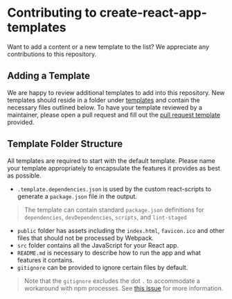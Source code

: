 # Contributing to create-react-app-templates

Want to add a content or a new template to the list? We appreciate any contributions to this repository.

## Adding a Template

We are happy to review additional templates to add into this repository. New templates should reside in a folder under [templates](../templates) and contain the necessary files outlined below. To have your template reviewed by a maintainer, please open a pull request and fill out the [pull request template](./PULL_REQUEST_TEMPLATE) provided.

## Template Folder Structure

All templates are required to start with the default template. Please name your template appropriately to encapsulate the features it provides as best as possible.

* `.template.dependencies.json` is used by the custom react-scripts to generate a `package.json` file in the output.
> The template can contain standard `package.json` definitions for `dependencies`, `devDependencies`, `scripts`, and `lint-staged`
* `public` folder has assets including the `index.html`, `favicon.ico` and other files that should not be processed by Webpack.
* `src` folder contains all the JavaScript for your React app.
* `README.md` is necessary to describe how to run the app and what features it contains.
* `gitignore` can be provided to ignore certain files by default.
> Note that the `gitignore` excludes the dot `.` to accommodate a workaround with npm processes. See [this issue](https://github.com/npm/npm/issues/1862) for more information.
